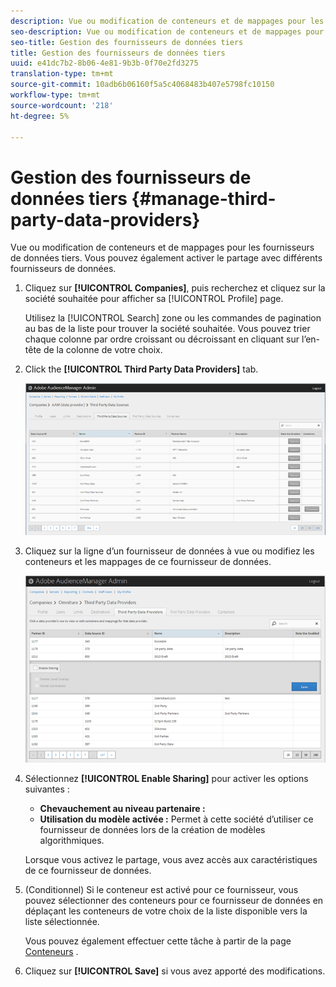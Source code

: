 ```yaml
---
description: Vue ou modification de conteneurs et de mappages pour les fournisseurs de données tiers. Vous pouvez également activer le partage avec différents fournisseurs de données.
seo-description: Vue ou modification de conteneurs et de mappages pour les fournisseurs de données tiers. Vous pouvez également activer le partage avec différents fournisseurs de données.
seo-title: Gestion des fournisseurs de données tiers
title: Gestion des fournisseurs de données tiers
uuid: e41dc7b2-8b06-4e81-9b3b-0f70e2fd3275
translation-type: tm+mt
source-git-commit: 10adb6b06160f5a5c4068483b407e5798fc10150
workflow-type: tm+mt
source-wordcount: '218'
ht-degree: 5%

---
```



# Gestion des fournisseurs de données tiers {#manage-third-party-data-providers}

Vue ou modification de conteneurs et de mappages pour les fournisseurs de données tiers. Vous pouvez également activer le partage avec différents fournisseurs de données.

1. Cliquez sur **[!UICONTROL Companies]**, puis recherchez et cliquez sur la société souhaitée pour afficher sa [!UICONTROL Profile] page.

   Utilisez la [!UICONTROL Search] zone ou les commandes de pagination au bas de la liste pour trouver la société souhaitée. Vous pouvez trier chaque colonne par ordre croissant ou décroissant en cliquant sur l’en-tête de la colonne de votre choix.
1. Click the **[!UICONTROL Third Party Data Providers]** tab.

   ![](assets/third_party_providers.png)

1. Cliquez sur la ligne d’un fournisseur de données à vue ou modifiez les conteneurs et les mappages de ce fournisseur de données.

   ![Résultat de l’étape](assets/third_party_providers_edit.png)

1. Sélectionnez **[!UICONTROL Enable Sharing]** pour activer les options suivantes :

   * **Chevauchement au niveau partenaire :**
   * **Utilisation du modèle activée :** Permet à cette société d’utiliser ce fournisseur de données lors de la création de modèles algorithmiques.

   Lorsque vous activez le partage, vous avez accès aux caractéristiques de ce fournisseur de données.

1. (Conditionnel) Si le conteneur est activé pour ce fournisseur, vous pouvez sélectionner des conteneurs pour ce fournisseur de données en déplaçant les conteneurs de votre choix de la liste disponible vers la liste sélectionnée.

   Vous pouvez également effectuer cette tâche à partir de la page [Conteneurs](../companies/admin-manage-containers.md#task_61DB5CEECC5049DD8D059C642AC3F967) .
1. Cliquez sur **[!UICONTROL Save]** si vous avez apporté des modifications.